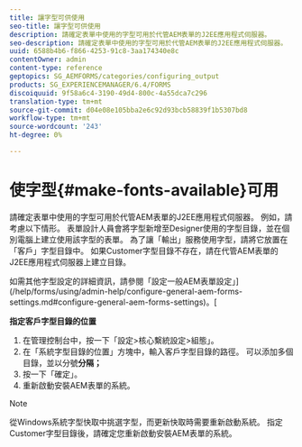 ```yaml
---
title: 讓字型可供使用
seo-title: 讓字型可供使用
description: 請確定表單中使用的字型可用於代管AEM表單的J2EE應用程式伺服器。
seo-description: 請確定表單中使用的字型可用於代管AEM表單的J2EE應用程式伺服器。
uuid: 6588b4b6-f866-4253-91c8-3aa174340e8c
contentOwner: admin
content-type: reference
geptopics: SG_AEMFORMS/categories/configuring_output
products: SG_EXPERIENCEMANAGER/6.4/FORMS
discoiquuid: 9f58a6c4-3190-49d4-800c-4a55dca7c296
translation-type: tm+mt
source-git-commit: d04e08e105bba2e6c92d93bcb58839f1b5307bd8
workflow-type: tm+mt
source-wordcount: '243'
ht-degree: 0%

---
```



# 使字型{#make-fonts-available}可用

請確定表單中使用的字型可用於代管AEM表單的J2EE應用程式伺服器。 例如，請考慮以下情形。 表單設計人員會將字型新增至Designer使用的字型目錄，並在個別電腦上建立使用該字型的表單。 為了讓「輸出」服務使用字型，請將它放置在「客戶」字型目錄中。 如果Customer字型目錄不存在，請在代管AEM表單的J2EE應用程式伺服器上建立目錄。

如需其他字型設定的詳細資訊，請參閱「設定一般AEM表單設定」](/help/forms/using/admin-help/configure-general-aem-forms-settings.md#configure-general-aem-forms-settings)。[

**指定客戶字型目錄的位置**

1. 在管理控制台中，按一下「設定>核心繫統設定>組態」。
1. 在「系統字型目錄的位置」方塊中，輸入客戶字型目錄的路徑。 可以添加多個目錄，並以分號&#x200B;**分隔；**
1. 按一下「確定」。
1. 重新啟動安裝AEM表單的系統。

>[!NOTE]
>
>從Windows系統字型快取中挑選字型，而更新快取時需要重新啟動系統。 指定Customer字型目錄後，請確定您重新啟動安裝AEM表單的系統。

